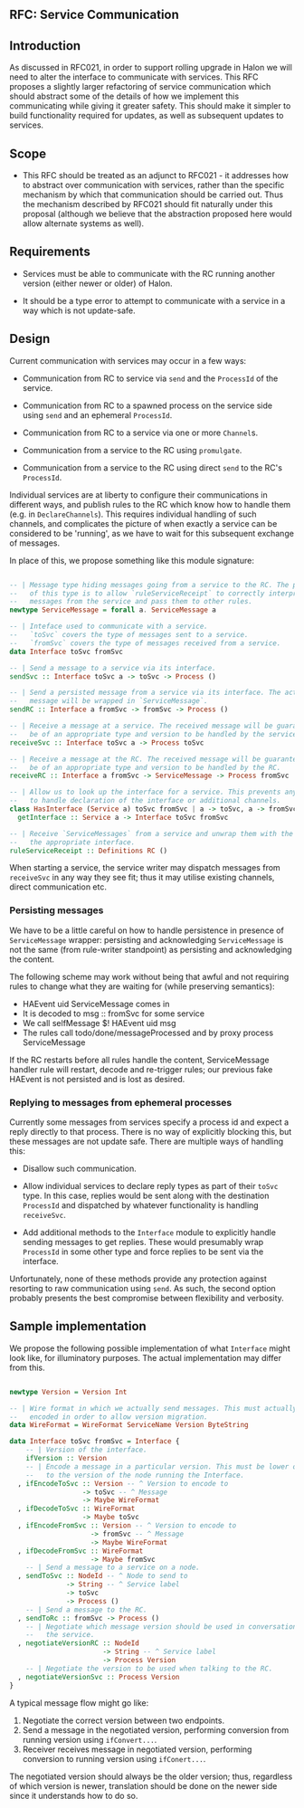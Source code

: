 ## RFC: Service Communication

## Introduction

As discussed in RFC021, in order to support rolling upgrade in Halon we will
need to alter the interface to communicate with services. This RFC proposes
a slightly larger refactoring of service communication which should abstract
some of the details of how we implement this communicating while giving it
greater safety. This should make it simpler to build functionality required
for updates, as well as subsequent updates to services.

## Scope

* This RFC should be treated as an adjunct to RFC021 - it addresses how to
  abstract over communication with services, rather than the specific
  mechanism by which that communication should be carried out. Thus the
  mechanism described by RFC021 should fit naturally under this proposal
  (although we believe that the abstraction proposed here would allow alternate
  systems as well).

## Requirements

* Services must be able to communicate with the RC running another version
  (either newer or older) of Halon.

* It should be a type error to attempt to communicate with a service in a way
  which is not update-safe.

## Design

Current communication with services may occur in a few ways:

- Communication from RC to service via `send` and the `ProcessId` of
  the service.

- Communication from RC to a spawned process on the service side using `send`
  and an ephemeral `ProcessId`.

- Communication from RC to a service via one or more `Channel`s.

- Communication from a service to the RC using `promulgate`.

- Communication from a service to the RC using direct `send` to the RC's
  `ProcessId`.

Individual services are at liberty to configure their communications in
different ways, and publish rules to the RC which know how to handle them
(e.g. in `DeclareChannels`). This requires individual handling of such channels,
and complicates the picture of when exactly a service can be considered
to be 'running', as we have to wait for this subsequent exchange of messages.

In place of this, we propose something like this module signature:

```Haskell

-- | Message type hiding messages going from a service to the RC. The purpose
--   of this type is to allow `ruleServiceReceipt` to correctly interpret
--   messages from the service and pass them to other rules.
newtype ServiceMessage = forall a. ServiceMessage a

-- | Inteface used to communicate with a service.
--   `toSvc` covers the type of messages sent to a service.
--   `fromSvc` covers the type of messages received from a service.
data Interface toSvc fromSvc

-- | Send a message to a service via its interface.
sendSvc :: Interface toSvc a -> toSvc -> Process ()

-- | Send a persisted message from a service via its interface. The actual
--   message will be wrapped in `ServiceMessage`.
sendRC :: Interface a fromSvc -> fromSvc -> Process ()

-- | Receive a message at a service. The received message will be guaranteed to
--   be of an appropriate type and version to be handled by the service.
receiveSvc :: Interface toSvc a -> Process toSvc

-- | Receive a message at the RC. The received message will be guaranteed to
--   be of an appropriate type and version to be handled by the RC.
receiveRC :: Interface a fromSvc -> ServiceMessage -> Process fromSvc

-- | Allow us to look up the interface for a service. This prevents any need
--   to handle declaration of the interface or additional channels.
class HasInterface (Service a) toSvc fromSvc | a -> toSvc, a -> fromSvc
  getInterface :: Service a -> Interface toSvc fromSvc

-- | Receive `ServiceMessages` from a service and unwrap them with the help of
--   the appropriate interface.
ruleServiceReceipt :: Definitions RC ()
```

When starting a service, the service writer may dispatch messages from
`receiveSvc` in any way they see fit; thus it may utilise existing channels,
direct communication etc.

### Persisting messages

We have to be a little careful on how to handle persistence in presence of
`ServiceMessage` wrapper: persisting and acknowledging `ServiceMessage` is not
the same (from rule-writer standpoint) as persisting and acknowledging the
content.

The following scheme may work without being that awful and not requiring rules
to change what they are waiting for (while preserving semantics):

- HAEvent uid ServiceMessage comes in
- It is decoded to msg :: fromSvc for some service
- We call selfMessage $! HAEvent uid msg
- The rules call todo/done/messageProcessed and by proxy process ServiceMessage

If the RC restarts before all rules handle the content, ServiceMessage handler
rule will restart, decode and re-trigger rules; our previous fake HAEvent is not
persisted and is lost as desired.

### Replying to messages from ephemeral processes

Currently some messages from services specify a process id and expect a reply
directly to that process. There is no way of explicitly blocking this, but
these messages are not update safe. There are multiple ways of handling this:

- Disallow such communication.

- Allow individual services to declare reply types as part of their `toSvc`
  type. In this case, replies would be sent along with the destination
  `ProcessId` and dispatched by whatever functionality is handling
  `receiveSvc`.

- Add additional methods to the `Interface` module to explicitly handle
  sending messages to get replies. These would presumably wrap `ProcessId` in
  some other type and force replies to be sent via the interface.

Unfortunately, none of these methods provide any protection against resorting
to raw communication using `send`. As such, the second option probably presents
the best compromise between flexibility and verbosity.

## Sample implementation

We propose the following possible implementation of what `Interface` might
look like, for illuminatory purposes. The actual implementation may differ
from this.

```Haskell

newtype Version = Version Int

-- | Wire format in which we actually send messages. This must actually be
--   encoded in order to allow version migration.
data WireFormat = WireFormat ServiceName Version ByteString

data Interface toSvc fromSvc = Interface {
    -- | Version of the interface.
    ifVersion :: Version
    -- | Encode a message in a particular version. This must be lower or equal
    --   to the version of the node running the Interface.
  , ifEncodeToSvc :: Version -- ^ Version to encode to
                  -> toSvc -- ^ Message
                  -> Maybe WireFormat
  , ifDecodeToSvc :: WireFormat
                  -> Maybe toSvc
  , ifEncodeFromSvc :: Version -- ^ Version to encode to
                    -> fromSvc -- ^ Message
                    -> Maybe WireFormat
  , ifDecodeFromSvc :: WireFormat
                    -> Maybe fromSvc
    -- | Send a message to a service on a node.
  , sendToSvc :: NodeId -- ^ Node to send to
              -> String -- ^ Service label
              -> toSvc
              -> Process ()
    -- | Send a message to the RC.
  , sendToRc :: fromSvc -> Process ()
    -- | Negotiate which message version should be used in conversation with
    --   the service.
  , negotiateVersionRC :: NodeId
                       -> String -- ^ Service label
                       -> Process Version
    -- | Negotiate the version to be used when talking to the RC.
  , negotiateVersionSvc :: Process Version
}

```
A typical message flow might go like:
1. Negotiate the correct version between two endpoints.
2. Send a message in the negotiated version, performing conversion from
   running version using `ifConvert...`.
3. Receiver receives message in negotiated version, performing conversion to
   running version using `ifConert...`.

The negotiated version should always be the older version; thus, regardless of
which version is newer, translation should be done on the newer side since it
understands how to do so.
